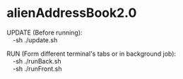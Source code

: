 # alienAddressBook2.0

UPDATE (Before running): <br>
  &emsp;-sh ./update.sh
  
RUN (Form different terminal's tabs or in background job):<br>
  &emsp;-sh ./runBack.sh<br>
  &emsp;-sh ./runFront.sh
